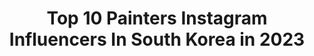 ---
title: Top 10 Painters Instagram Influencers In South Korea in 2023
description: >-
  Find top painters Instagram influencers in South Korea in 2023. Most popular hashtags: #art #illustration #drawing.
platform: Instagram
hits: 10
text_top: Analyze the top-rated Instagram accounts on inBeat.
text_bottom: Our database holds 10 Instagram influencers like this in South Korea for you to pitch.
profiles:
  - username: "j.hunsung"
    fullname: >-
      J.hunsung watercolor 정훈성
    bio: >-
      Watercolor painter🇰🇷South Korea.Seoul youtube Online class
    location: "South Korea"
    followers: 97563
    engagement: 496
    commentsToLikes: 0.016301
    id: ck0w45rh2wybx0i190qxedb7t
    verified: false
    hashtags: ""
  - username: "dang_go"
    fullname: >-
      이랑 Yirang Kim
    bio: >-
      모든 그림에는 저작권이 있습니다. 상업적 사용 금지. 작업의뢰 spaceyy@naver.com 블로그/스토어 : 네이버 <249days> 검색 Youtube : painter_yirang #오늘의좋아하는것들 #위드어리스 #더포스터북
    location: "South Korea"
    followers: 265912
    engagement: 581
    commentsToLikes: 0.010832
    id: ck5hhm3g58xsi0i11i90mykix
    verified: false
    hashtags: ""
  - username: "dong_dong_art"
    fullname: >-
      DONG DONG™
    bio: >-
      ⛳ Artist, doodler, painter 🇰🇷Korean artist, 16 💭Selftaught artist
    location: "South Korea"
    followers: 16456
    engagement: 746
    commentsToLikes: 0.057288
    id: ck5zy7fsp9d4t0i14c24ocksx
    verified: false
    hashtags: "#hypebeast, #dongdongart, #doodle, #doodleart"
  - username: "artist_bin_"
    fullname: >-
      하늘스케치, 감성수채화,패브릭페인팅,로맨틱로즈수업
    bio: >-
      🌏 Seoul Korea 🖌Decorative Painter *장식미술가 *watercolorpainting *acryliccolorpainting *fabricpainting
    location: "South Korea"
    followers: 6687
    engagement: 819
    commentsToLikes: 0.049234
    id: ck138ivdngfmn0i19ju5h91ht
    verified: false
    hashtags: "#acryliccolor, #flowerwatercolor, #illustration, #vintage"
  - username: "hayeonsoo_"
    fullname: >-
      Soo
    bio: >-
      Actor. Painter.
    location: "South Korea"
    followers: 628522
    engagement: 297
    commentsToLikes: 0.005415
    id: ck5pyjddlwaow0i113asykbjq
    verified: true
    hashtags: "#limtstudios, #throwback"
  - username: "na_seo_il"
    fullname: >-
      na_seo_il/나서일
    bio: >-
      창조물인 사람에게 창조 능력이라는 권능이 없다. 다만 사람은 창조물들을 원료로 하여 소멸될 인위적이고 인공적인 것들을 상상하고 발견하며 고안하고 유통할 뿐이다. 덧붙여 이렇듯 우리 인간들로부터 발견된 이 모든 그 모든 채집물들은 헛되고 헛될 뿐이며 대부분은 악하다.
    location: "South Korea"
    followers: 13984
    engagement: 742
    commentsToLikes: 0.018946
    id: ckapaxl64xuof0i78y9qku9c3
    verified: false
    hashtags: ""
  - username: "del_luna2004"
    fullname: >-
      ARTIST
    bio: >-
      .#loveislove . I share other artist's work on @kpopartwork_2004 .Luna. .16yo. .Self taught. .Please Do Not Repost without credit.
    location: "South Korea"
    followers: 5412
    engagement: 1268
    commentsToLikes: 0.093848
    id: ck8t9rfjpp2j50j78eshew6rd
    verified: false
    hashtags: "#fanartkpop, #sketch, #kpopfanarts, #pencilsketching"
  - username: "hubuluck_illustration"
    fullname: >-
      허불럭 HUBULUCK
    bio: >-
      일러스트레이터 Illustrator, Animator 😬퍼가실 땐 출처 꼭 부탁드립니다! 😬Please don't repost without credit! ................ ✉ e-mail: hubuluck@naver.com
    location: "South Korea"
    followers: 242089
    engagement: 970
    commentsToLikes: 0.017043
    id: ck0w57m2s2anx0i198yrigf70
    verified: false
    hashtags: "#hubuluck, #cartoon, #9gag, #lovestory"
  - username: "iam_tohiro"
    fullname: >-
      Личный адвокат дьявола )
    bio: >-
      . (ಥ_ಥ)Cosplayer 💄Makeup artist (@_misti_makeup) 🎤Singer ✈ International model (@misti_mdl My work Instagram) 💃Dancer
    location: "South Korea"
    followers: 6490
    engagement: 688
    commentsToLikes: 0.020641
    id: ck8t80lqeio300j78ueualvoa
    verified: false
    hashtags: "#kpop, #beijing, #fashion, #manga"
  - username: "deer.mie"
    fullname: >-
      🌻 Deer Mie • 미애
    bio: >-
      ᴀ ᴍɪx ᴏꜰ ᴄᴏʀᴀʟɪɴᴇ, ꜱᴛᴜᴅɪᴏ ɢʜɪʙʟɪ ᴀɴᴅ ʟᴀʙʏʀɪɴᴛʜ 25ʏ • ᴍᴏʀɪ ɢɪʀʟ • ᴠɪɴᴛᴀɢᴇ ✎ ᴋ-ᴀʀᴛꜱ • 한예종 ✈ ʙʀ ʙᴀꜱᴇᴅ ɪɴ ꜱᴇᴏᴜʟ ᴀʀᴛꜱ @miemartins ᴘᴛ • ᴇɴ • ᴋᴏ
    location: "South Korea"
    followers: 2352
    engagement: 1351
    commentsToLikes: 0.059737
    id: ck9wdz1m8hwy50j78xjkpwqxn
    verified: false
    hashtags: "#fairytale, #primavera, #aesthetic, #altfashion"
---